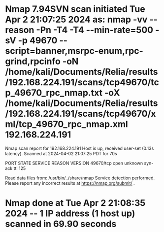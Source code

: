 # Nmap 7.94SVN scan initiated Tue Apr  2 21:07:25 2024 as: nmap -vv --reason -Pn -T4 -T4 --min-rate=500 -sV -p 49670 --script=banner,msrpc-enum,rpc-grind,rpcinfo -oN /home/kali/Documents/Relia/results/192.168.224.191/scans/tcp49670/tcp_49670_rpc_nmap.txt -oX /home/kali/Documents/Relia/results/192.168.224.191/scans/tcp49670/xml/tcp_49670_rpc_nmap.xml 192.168.224.191
Nmap scan report for 192.168.224.191
Host is up, received user-set (0.13s latency).
Scanned at 2024-04-02 21:07:25 PDT for 70s

PORT      STATE SERVICE REASON          VERSION
49670/tcp open  unknown syn-ack ttl 125

Read data files from: /usr/bin/../share/nmap
Service detection performed. Please report any incorrect results at https://nmap.org/submit/ .
# Nmap done at Tue Apr  2 21:08:35 2024 -- 1 IP address (1 host up) scanned in 69.90 seconds
